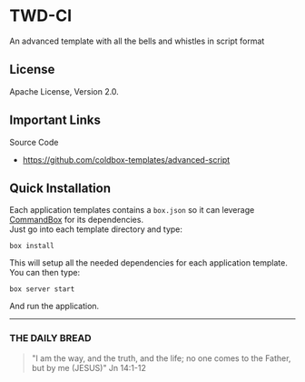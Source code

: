 # TWD-CI

An advanced template with all the bells and whistles in script format

## License
Apache License, Version 2.0.

## Important Links

Source Code
- https://github.com/coldbox-templates/advanced-script

## Quick Installation

Each application templates contains a `box.json` so it can leverage [CommandBox](http://www.ortussolutions.com/products/commandbox) for its dependencies.  
Just go into each template directory and type:

```
box install
```

This will setup all the needed dependencies for each application template.  You can then type:

```
box server start
```

And run the application.

---
 
### THE DAILY BREAD
 > "I am the way, and the truth, and the life; no one comes to the Father, but by me (JESUS)" Jn 14:1-12